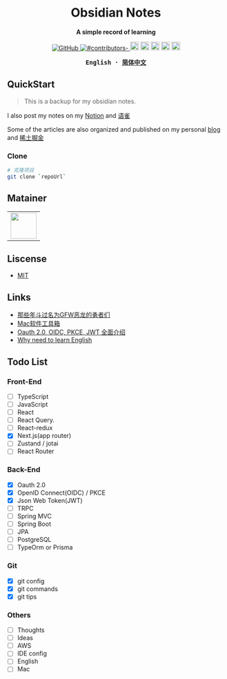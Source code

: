 <h1 align="center">Obsidian Notes</h1>
<p align="center"><b>A simple record of learning</b></p>

<p align="center">

  <a href="https://github.com/misitebao/yakia/blob/main/LICENSE">
    <img alt="GitHub" src="https://img.shields.io/github/license/misitebao/yakia"/>
  </a>
  <a href="https://github.com/misitebao/yakia/blob/main/LICENSE">
    <img alt="#contributors-" src="https://img.shields.io/badge/all_contributors-1-orange.svg?style=flat-square"/>
  </a>
  <img height="20" src="https://img.shields.io/badge/react-%2335495e.svg?style=for-the-badge&logo=react&logoColor=%234FC08D" alt="VueJs" />
  <img height="20" src="https://img.shields.io/badge/vite-%23646CFF.svg?style=for-the-badge&logo=vite&logoColor=white" alt="Vite" />
  <img height="20" src="https://img.shields.io/badge/tailwindcss-%2338B2AC.svg?style=for-the-badge&logo=tailwind-css&logoColor=white" alt="TailwindCSS" />
  <img height="20" src="https://img.shields.io/badge/typescript-%23007ACC.svg?style=for-the-badge&logo=typescript&logoColor=white" alt="TypeScript" />
  <img height="20" src="https://img.shields.io/badge/github-%23121011.svg?style=for-the-badge&logo=github&logoColor=white" alt="GitHub" />
  <br/>

</p>

<div align="center">
<strong>
<samp>

English · [简体中文](README_zh.md)

</samp>
</strong>
</div>

## QuickStart

> This is a backup for my obsidian notes.

I also post my notes on my [Notion](https://www.notion.so/keq) and [语雀](https://www.yuque.com/keqing77)

Some of the articles are also organized and published on my personal [blog](https://keqingblog.netlify.app/) and [稀土掘金](https://juejin.cn/user/994371074524862)
### Clone

```bash
# 克隆项目
git clone `repoUrl`

```
## Matainer

<table>
    <tbody>
        <tr>
            <td>
                <a target="_blank" href="https://github.com/lalalavard"><img width="60px" src="https://avatars.githubusercontent.com/u/48318812?v=4"></a>
            </td>
        </tr>
    </tbody>
</table>

## Liscense

- [MIT](https://opensource.org/licenses/MIT)

## Links
- [那些年斗过名为GFW恶龙的勇者们](./文章/那些年斗过名为GFW恶龙的勇者们.md)
- [Mac软件工具箱](./文章/Mac工具箱)
- [Oauth 2.0, OIDC, PKCE, JWT 全面介绍](./Oauth2.0/Oauth.md)
- [Why need to learn English](./English/WhyNeedToLearnEnglish.md)

## Todo List

### Front-End
- [ ] TypeScript
- [ ] JavaScript
- [ ] React
- [ ] React Query.  
- [ ] React-redux   
- [x] Next.js(app router)
- [ ] Zustand / jotai
- [ ] React Router

### Back-End
- [x] Oauth 2.0
- [x] OpenID Connect(OIDC)  / PKCE
- [x] Json Web Token(JWT) 
- [ ] TRPC
- [ ] Spring MVC 
- [ ] Spring Boot
- [ ] JPA
- [ ] PostgreSQL
- [ ] TypeOrm or Prisma

### Git
- [x] git config
- [x] git commands
- [x] git tips

### Others
- [ ] Thoughts
- [ ] Ideas
- [ ] AWS
- [ ] IDE config
- [ ] English
- [ ] Mac

